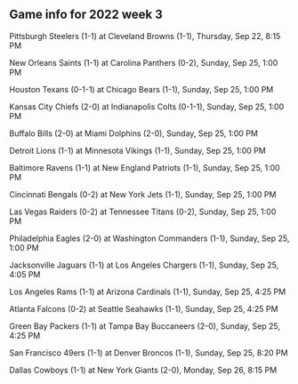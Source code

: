 ## Game info for 2022 week 3
Pittsburgh Steelers (1-1) at Cleveland Browns (1-1), Thursday, Sep 22, 8:15 PM



New Orleans Saints (1-1) at Carolina Panthers (0-2), Sunday, Sep 25, 1:00 PM

Houston Texans (0-1-1) at Chicago Bears (1-1), Sunday, Sep 25, 1:00 PM

Kansas City Chiefs (2-0) at Indianapolis Colts (0-1-1), Sunday, Sep 25, 1:00 PM

Buffalo Bills (2-0) at Miami Dolphins (2-0), Sunday, Sep 25, 1:00 PM

Detroit Lions (1-1) at Minnesota Vikings (1-1), Sunday, Sep 25, 1:00 PM

Baltimore Ravens (1-1) at New England Patriots (1-1), Sunday, Sep 25, 1:00 PM

Cincinnati Bengals (0-2) at New York Jets (1-1), Sunday, Sep 25, 1:00 PM

Las Vegas Raiders (0-2) at Tennessee Titans (0-2), Sunday, Sep 25, 1:00 PM

Philadelphia Eagles (2-0) at Washington Commanders (1-1), Sunday, Sep 25, 1:00 PM



Jacksonville Jaguars (1-1) at Los Angeles Chargers (1-1), Sunday, Sep 25, 4:05 PM

Los Angeles Rams (1-1) at Arizona Cardinals (1-1), Sunday, Sep 25, 4:25 PM

Atlanta Falcons (0-2) at Seattle Seahawks (1-1), Sunday, Sep 25, 4:25 PM

Green Bay Packers (1-1) at Tampa Bay Buccaneers (2-0), Sunday, Sep 25, 4:25 PM



San Francisco 49ers (1-1) at Denver Broncos (1-1), Sunday, Sep 25, 8:20 PM



Dallas Cowboys (1-1) at New York Giants (2-0), Monday, Sep 26, 8:15 PM

